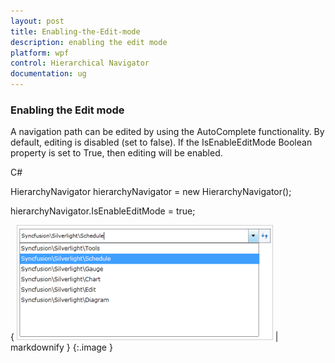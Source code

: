 ```yaml
---
layout: post
title: Enabling-the-Edit-mode
description: enabling the edit mode
platform: wpf
control: Hierarchical Navigator
documentation: ug
---
```


### Enabling the Edit mode

A navigation path can be edited by using the AutoComplete functionality. By default, editing is disabled (set to false). If the IsEnableEditMode Boolean property is set to True, then editing will be enabled.

C#



HierarchyNavigator hierarchyNavigator = new HierarchyNavigator();

hierarchyNavigator.IsEnableEditMode = true;





{ ![](Enabling-the-Edit-mode_images/Enabling-the-Edit-mode_img1.png) | markdownify }
{:.image }


